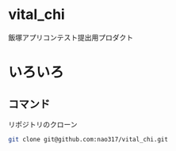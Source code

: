 # vital_chi
飯塚アプリコンテスト提出用プロダクト


# いろいろ
## コマンド

リポジトリのクローン
```bash
git clone git@github.com:nao317/vital_chi.git
```